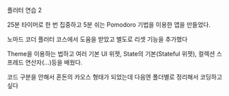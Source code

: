 플러터 연습 2

25분 타이머로 한 번 집중하고 5분 쉬는 Pomodoro 기법을 이용한 앱을 만들었다.

노마드 코더 플러터 코스에서 도움을 받았고 별도로 리셋 기능을 추가했다

Theme을 이용하는 법하고 여러 기본 UI 위젯, State의 기본(Stateful 위젯),  컬렉션 스프레드 연산자(...)등을 배웠다.

코드 구분을 안해서 혼돈의 카오스 형태가 되었는데 다음엔 폴더별로 정리해서 코딩하고 싶다
